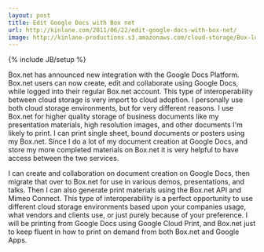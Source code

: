 ```yaml
---
layout: post
title: Edit Google Docs with Box net
url: http://kinlane.com/2011/06/22/edit-google-docs-with-box-net/
image: http://kinlane-productions.s3.amazonaws.com/cloud-storage/Box-logo-new.jpg
---
```

{% include JB/setup %}

Box.net has announced new integration with the Google Docs Platform.  Box.net users can now create, edit and collaborate using Google Docs, while logged into their regular Box.net account.
This type of interoperability between cloud storage is very import to cloud adoption.  I personally use both cloud storage environments, but for very different reasons.
I use Box.net for higher quality storage of business documents like my presentation materials, high resolution images, and other documents I'm likely to print.  I can print single sheet, bound documents or posters using my Box.net.
Since I do a lot of my document creation at Google Docs, and store my more completed materials on Box.net it is very helpful to have access between the two services.

I can create and collaboration on document creation on Google Docs, then migrate that over to Box.net for use in various demos, presentations, and talks.  Then I can also generate print materials using the Box.net API and Mimeo Connect.
This type of interoperability is a perfect opportunity to use different cloud storage environments based upon your companies usage, what vendors and clients use, or just purely because of your preference.
I will be printing from Google Docs using Google Cloud Print, and Box.net just to keep fluent in how to print on demand from both Box.net and Google Apps.
